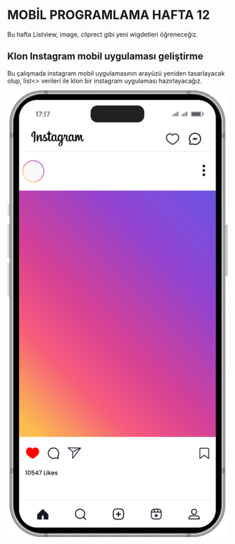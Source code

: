 # MOBİL PROGRAMLAMA HAFTA 12

Bu hafta Listview, image, cliprect gibi yeni wigdetleri öğreneceğiz.

## Klon Instagram mobil uygulaması geliştirme

Bu çalışmada instagram mobil uygulamasının arayüzü yeniden tasarlayacak olup, list<> verileri ile klon bir instagram uygulaması hazırlayacağız.


![alt text](https://github.com/ezfesoft/mobil_w12/blob/main/instagramui.webp)